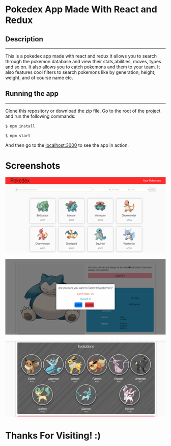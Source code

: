 # Pokedex App Made With React and Redux

## Description

---

This is a pokedex app made with react and redux it allows you to search through the pokemon database and view their stats,abilities, moves, types and so on. It also allows you to catch pokemons and them to your team. It also features cool filters to search pokemons like by generation, height, weight, and of course name etc.

## Running the app

---

Clone this repository or download the zip file. Go to the root of the project and run the following commands:

```
$ npm install
```

```
$ npm start
```

And then go to the [localhost:3000](localhost:3000) to see the app in action.

# Screenshots

<img src="public/home.png" />
<br>
<br>
<img src="public/catch.png" />
<br>
<br>
<img src="public/evo.png" />

# Thanks For Visiting! :)
